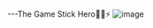 ---The Game Stick Hero👩‍💻⚡
![image](https://user-images.githubusercontent.com/97020506/210173197-c48bae18-13ef-4da1-8e43-24d78480969a.png)
